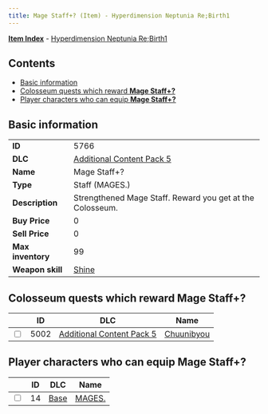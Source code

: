 ```yaml
---
title: Mage Staff+? (Item) - Hyperdimension Neptunia Re;Birth1
---
```


[**Item Index**](/neptunia/rb1/item/index.html) - [Hyperdimension Neptunia Re;Birth1](/neptunia/rb1)

## Contents

- [Basic information](#basic-information)
- [Colosseum quests which reward **Mage Staff+?**](#colosseum-quests-which-reward-mage-staff)
- [Player characters who can equip **Mage Staff+?**](#player-characters-who-can-equip-mage-staff)
## Basic information

|   |   |
| -- | -- |
| **ID** | 5766 |
| **DLC** | [Additional Content Pack 5](/neptunia/rb1/dlc/14-pack5.html) |
| **Name** | Mage Staff+? |
| **Type** | Staff (MAGES.) |
| **Description** | Strengthened Mage Staff. Reward you get at the Colosseum. |
| **Buy Price** | 0 |
| **Sell Price** | 0 |
| **Max inventory** | 99 |
| **Weapon skill** | [Shine](/neptunia/rb1/skill/1-2801-shine.html) |


## Colosseum quests which reward **Mage Staff+?**

|    | ID | DLC | Name |
| -- | -- | --- | ---- |
| <input type="checkbox" id="rb1-colosseum-14-5002" class="trackbox" /> | 5002 | [Additional Content Pack 5](/neptunia/rb1/dlc/14-pack5.html) | [Chuunibyou](/neptunia/rb1/colosseum/14-5002-chuunibyou.html) |


## Player characters who can equip **Mage Staff+?**

|    | ID | DLC | Name |
| -- | -- | --- | ---- |
| <input type="checkbox" id="rb1-player-1-14" class="trackbox" /> | 14 | [Base](/neptunia/rb1/dlc/1-base.html) | [MAGES.](/neptunia/rb1/player/1-14-mages.html) |
